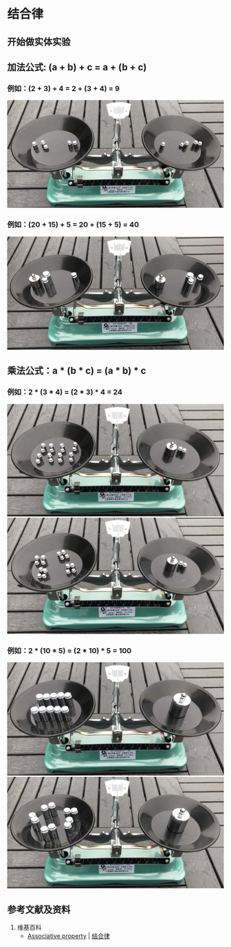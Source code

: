# 结合律

## 开始做实体实验

## 加法公式: (a + b) + c = a + (b + c)
### 例如：(2 + 3) + 4 = 2 + (3 + 4) = 9

![](/images/数轴(一维坐标系)/加减乘除的运算规律/结合律/1a1.jpg)

### 例如：(20 + 15) + 5 = 20 + (15 + 5) = 40

![](/images/数轴(一维坐标系)/加减乘除的运算规律/结合律/2a1.jpg)

## 乘法公式：a * (b * c) = (a * b) * c
### 例如：2 * (3 * 4) = (2 * 3) * 4 = 24

![](/images/数轴(一维坐标系)/加减乘除的运算规律/结合律/3a1.jpg)
![](/images/数轴(一维坐标系)/加减乘除的运算规律/结合律/3a2.jpg)

### 例如：2 * (10 * 5) = (2 * 10) * 5 = 100

![](/images/数轴(一维坐标系)/加减乘除的运算规律/结合律/4a1.jpg)
![](/images/数轴(一维坐标系)/加减乘除的运算规律/结合律/4a2.jpg)

## 参考文献及资料

1. 维基百科
	- [Associative property](https://en.wikipedia.org/wiki/Associative_property) | [结合律](https://zh.wikipedia.org/wiki/%E7%BB%93%E5%90%88%E5%BE%8B) 
